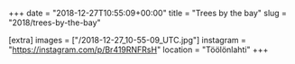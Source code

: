 +++
date = "2018-12-27T10:55:09+00:00"
title = "Trees by the bay"
slug = "2018/trees-by-the-bay"

[extra]
images = ["/2018-12-27_10-55-09_UTC.jpg"]
instagram = "https://instagram.com/p/Br419RNFRsH"
location = "Töölönlahti"
+++
